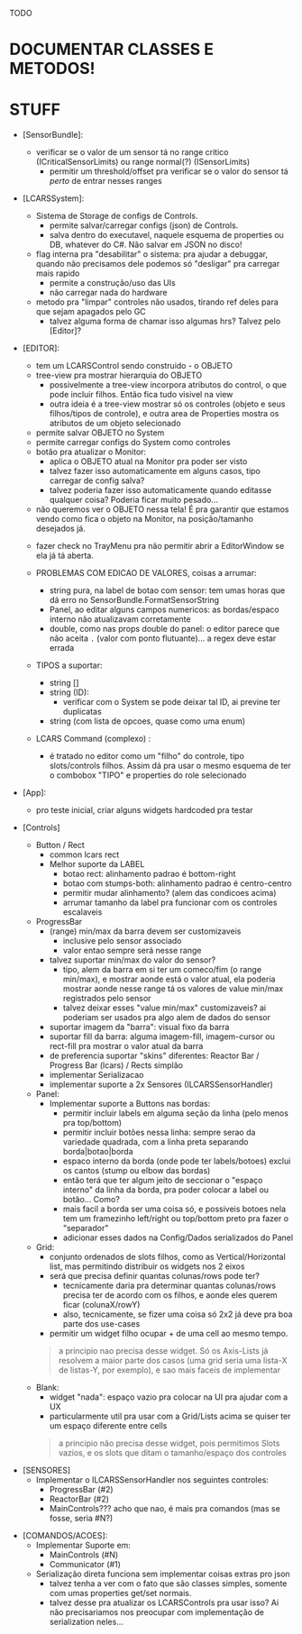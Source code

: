 TODO

# DOCUMENTAR CLASSES E METODOS!

# STUFF
- [SensorBundle]:
    - verificar se o valor de um sensor tá no range critico (ICriticalSensorLimits) ou range normal(?) (ISensorLimits)
        - permitir um threshold/offset pra verificar se o valor do sensor tá *perto* de entrar nesses ranges

- [LCARSSystem]:
    - Sistema de Storage de configs de Controls.
        - permite salvar/carregar configs (json) de Controls.
        - salva dentro do executavel, naquele esquema de properties ou DB, whatever do C#. Não salvar em JSON no disco!
    - flag interna pra "desabilitar" o sistema: pra ajudar a debuggar, quando não precisamos dele podemos só "desligar" pra carregar mais rapido
        * permite a construção/uso das UIs
        * não carregar nada do hardware
    - metodo pra "limpar" controles não usados, tirando ref deles para que sejam apagados pelo GC
        - talvez alguma forma de chamar isso algumas hrs? Talvez pelo [Editor]?

- [EDITOR]:
    - tem um LCARSControl sendo construido - o OBJETO
    - tree-view pra mostrar hierarquia do OBJETO
        - possivelmente a tree-view incorpora atributos do control, o que pode incluir filhos. Então fica tudo visivel na view
        - outra ideia é a tree-view mostrar só os controles (objeto e seus filhos/tipos de controle), e outra area de Properties mostra os atributos de um objeto selecionado
    - permite salvar OBJETO no System
    - permite carregar configs do System como controles
    - botão pra atualizar o Monitor:
        - aplica o OBJETO atual na Monitor pra poder ser visto
        - talvez fazer isso automaticamente em alguns casos, tipo carregar de config salva?
        - talvez poderia fazer isso automaticamente quando editasse qualquer coisa? Poderia ficar muito pesado...
    * não queremos ver o OBJETO nessa tela! É pra garantir que estamos vendo como fica o objeto na Monitor, na posição/tamanho desejados já.
    - fazer check no TrayMenu pra não permitir abrir a EditorWindow se ela já tá aberta.
    - PROBLEMAS COM EDICAO DE VALORES, coisas a arrumar:
        - string pura, na label de botao com sensor: tem umas horas que dá erro no SensorBundle.FormatSensorString
        - Panel, ao editar alguns campos numericos: as bordas/espaco interno não atualizavam corretamente
        - double, como nas props double do panel: o editor parece que não aceita `.` (valor com ponto flutuante)... a regex deve estar errada

    - TIPOS a suportar:
        - string []
        - string (ID):
            - verificar com o System se pode deixar tal ID, ai previne ter duplicatas
        - string (com lista de opcoes, quase como uma enum) <usaria com lista de sensor IDs pra selecionar>

    - LCARS Command  (complexo) :
        * é tratado no editor como um "filho" do controle, tipo slots/controls filhos. Assim dá pra usar o mesmo esquema de ter o combobox "TIPO" e properties do role selecionado

- [App]:
    - pro teste inicial, criar alguns widgets hardcoded pra testar

- [Controls]
    - Button / Rect
        * common lcars rect
        - Melhor suporte da LABEL
            - botao rect: alinhamento padrao é bottom-right
            - botao com stumps-both: alinhamento padrao é centro-centro
            - permitir mudar alinhamento? (alem das condicoes acima)
            - arrumar tamanho da label pra funcionar com os controles escalaveis
    - ProgressBar
        - (range) min/max da barra devem ser customizaveis
            - inclusive pelo sensor associado
            - valor entao sempre será nesse range
        - talvez suportar min/max do valor do sensor?
            - tipo, alem da barra em si ter um comeco/fim (o range min/max), e mostrar aonde está o valor atual, ela poderia mostrar
              aonde nesse range tá os valores de value min/max registrados pelo sensor
            - talvez deixar esses "value min/max" customizaveis? ai poderiam ser usados pra algo alem de dados do sensor
        - suportar imagem da "barra": visual fixo da barra
        - suportar fill da barra: alguma imagem-fill, imagem-cursor ou rect-fill pra mostrar o valor atual da barra
        - de preferencia suportar "skins" diferentes: Reactor Bar / Progress Bar (lcars) / Rects simplão
        - implementar Serializacao
        - implementar suporte a 2x Sensores (ILCARSSensorHandler)
    - Panel:
        - Implementar suporte a Buttons nas bordas:
            - permitir incluir labels em alguma seção da linha (pelo menos pra top/bottom)
            - permitir incluir botões nessa linha: sempre serao da variedade quadrada, com a linha preta separando borda|botao|borda
            * espaco interno da borda (onde pode ter labels/botoes) exclui os cantos (stump ou elbow das bordas)
            * então terá que ter algum jeito de seccionar o "espaço interno" da linha da borda, pra poder colocar a label ou botão... Como?
            * mais facil a borda ser uma coisa só, e possiveis botoes nela tem um framezinho left/right ou top/bottom preto pra fazer o "separador"
            - adicionar esses dados na Config/Dados serializados do Panel
    - Grid:
        - conjunto ordenados de slots filhos, como as Vertical/Horizontal list, mas permitindo distribuir os widgets nos 2 eixos
        - será que precisa definir quantas colunas/rows pode ter?
            - tecnicamente daria pra determinar quantas colunas/rows precisa ter de acordo com os filhos, e aonde eles querem ficar (colunaX/rowY)
            - also, tecnicamente, se fizer uma coisa só 2x2 já deve pra boa parte dos use-cases
        - permitir um widget filho ocupar + de uma cell ao mesmo tempo.
        > a principio nao precisa desse widget. Só os Axis-Lists já resolvem a maior parte dos casos (uma grid seria uma lista-X de listas-Y, por exemplo), e sao mais faceis de implementar
    - Blank:
        - widget "nada": espaço vazio pra colocar na UI pra ajudar com a UX
        - particularmente util pra usar com a Grid/Lists acima se quiser ter um espaço diferente entre cells
        > a principio não precisa desse widget, pois permitimos Slots vazios, e os slots que ditam o tamanho/espaço dos controles


+ [SENSORES]
    - Implementar o ILCARSSensorHandler nos seguintes controles:
        - ProgressBar (#2)
        - ReactorBar (#2)
        - MainControls??? acho que nao, é mais pra comandos (mas se fosse, seria #N?)

* [COMANDOS/ACOES]:
    - Implementar Suporte em:
        - MainControls (#N)
        - Communicator (#1)
    * Serialização direta funciona sem implementar coisas extras pro json
        * talvez tenha a ver com o fato que são classes simples, somente com umas properties get/set normais.
        - talvez desse pra atualizar os LCARSControls pra usar isso? Ai não precisariamos nos preocupar com implementação de serialization neles...

